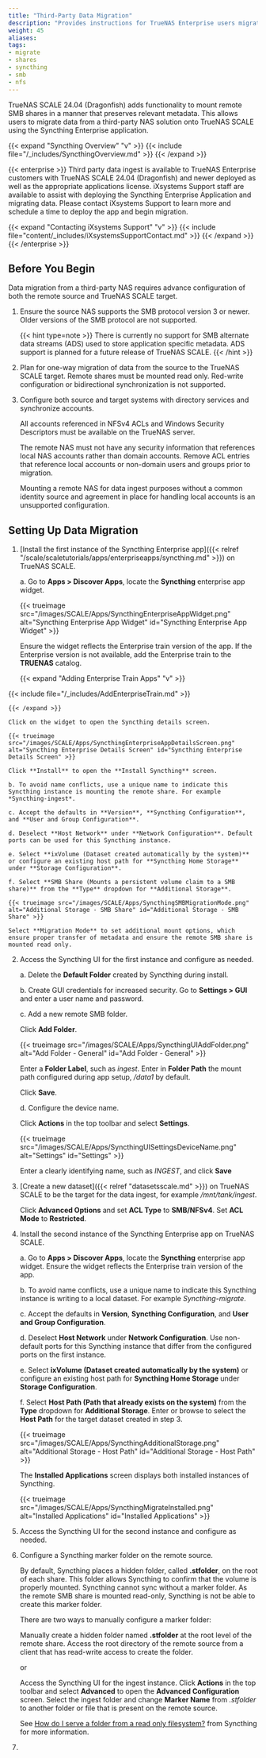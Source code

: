 ```yaml
---
title: "Third-Party Data Migration"
description: "Provides instructions for TrueNAS Enterprise users migrating data from third-party NAS solutions to TrueNAS SCALE using the Syncthing App."
weight: 45
aliases:
tags:
- migrate
- shares
- syncthing
- smb
- nfs
---
```


TrueNAS SCALE 24.04 (Dragonfish) adds functionality to mount remote SMB shares in a manner that preserves relevant metadata.
This allows users to migrate data from a third-party NAS solution onto TrueNAS SCALE using the Syncthing Enterprise application.

{{< expand "Syncthing Overview" "v" >}}
{{< include file="/_includes/SyncthingOverview.md" >}}
{{< /expand >}}

{{< enterprise >}}
Third party data ingest is available to TrueNAS Enterprise customers with TrueNAS SCALE 24.04 (Dragonfish) and newer deployed as well as the appropriate applications license.
iXsystems Support staff are available to assist with deploying the Syncthing Enterprise Application and migrating data.
Please contact iXsystems Support to learn more and schedule a time to deploy the app and begin migration.

{{< expand "Contacting iXsystems Support" "v" >}}
{{< include file="content/_includes/iXsystemsSupportContact.md" >}}
{{< /expand >}}
{{< /enterprise >}}

## Before You Begin

Data migration from a third-party NAS requires advance configuration of both the remote source and TrueNAS SCALE target.

1. Ensure the source NAS supports the SMB protocol version 3 or newer.
   Older versions of the SMB protocol are not supported.

   {{< hint type=note >}}
   There is currently no support for SMB alternate data streams (ADS) used to store application specific metadata.
   ADS support is planned for a future release of TrueNAS SCALE.
   {{< /hint >}}

2. Plan for one-way migration of data from the source to the TrueNAS SCALE target.
   Remote shares must be mounted read only.
   Red-write configuration or bidirectional synchronization is not supported.

3. Configure both source and target systems with directory services and synchronize accounts.

   All accounts referenced in NFSv4 ACLs and Windows Security Descriptors must be available on the TrueNAS server.

   The remote NAS must not have any security information that references local NAS accounts rather than domain accounts.
   Remove ACL entries that reference local accounts or non-domain users and groups prior to migration.

   Mounting a remote NAS for data ingest purposes without a common identity source and agreement in place for handling local accounts is an unsupported configuration.

## Setting Up Data Migration

1. [Install the first instance of the Syncthing Enterprise app]({{< relref "/scale/scaletutorials/apps/enterpriseapps/syncthing.md" >}}) on TrueNAS SCALE.

    a. Go to **Apps > Discover Apps**, locate the **Syncthing** enterprise app widget.

    {{< trueimage src="/images/SCALE/Apps/SyncthingEnterpriseAppWidget.png" alt="Syncthing Enterprise App Widget" id="Syncthing Enterprise App Widget" >}}

    Ensure the widget reflects the Enterprise train version of the app.
    If the Enterprise version is not available, add the Enterprise train to the **TRUENAS** catalog.

    {{< expand "Adding Enterprise Train Apps" "v" >}}

{{< include file="/_includes/AddEnterpriseTrain.md" >}}

    {{< /expand >}}

    Click on the widget to open the Syncthing details screen.

    {{< trueimage src="/images/SCALE/Apps/SyncthingEnterpriseAppDetailsScreen.png" alt="Syncthing Enterprise Details Screen" id="Syncthing Enterprise Details Screen" >}}

    Click **Install** to open the **Install Syncthing** screen.

    b. To avoid name conflicts, use a unique name to indicate this Syncthing instance is mounting the remote share. For example *Syncthing-ingest*.

    c. Accept the defaults in **Version**, **Syncthing Configuration**, and **User and Group Configuration**.

    d. Deselect **Host Network** under **Network Configuration**. Default ports can be used for this Syncthing instance.

    e. Select **ixVolume (Dataset created automatically by the system)** or configure an existing host path for **Syncthing Home Storage** under **Storage Configuration**.

    f. Select **SMB Share (Mounts a persistent volume claim to a SMB share)** from the **Type** dropdown for **Additional Storage**.

    {{< trueimage src="/images/SCALE/Apps/SyncthingSMBMigrationMode.png" alt="Additional Storage - SMB Share" id="Additional Storage - SMB Share" >}}

    Select **Migration Mode** to set additional mount options, which ensure proper transfer of metadata and ensure the remote SMB share is mounted read only.

2. Access the Syncthing UI for the first instance and configure as needed.

   a. Delete the **Default Folder** created by Syncthing during install.

   b. Create GUI credentials for increased security.
   Go to **Settings > GUI** and enter a user name and password.

   c. Add a new remote SMB folder.

   Click **Add Folder**.

    {{< trueimage src="/images/SCALE/Apps/SyncthingUIAddFolder.png" alt="Add Folder - General" id="Add Folder - General" >}}

   Enter a **Folder Label**, such as *ingest*.
   Enter in **Folder Path** the mount path configured during app setup, */data1* by default.

   Click **Save**.

   d. Configure the device name.

   Click **Actions** in the top toolbar and select **Settings**.

    {{< trueimage src="/images/SCALE/Apps/SyncthingUISettingsDeviceName.png" alt="Settings" id="Settings" >}}

   Enter a clearly identifying name, such as *INGEST*, and click **Save**

3. [Create a new dataset]({{< relref "datasetsscale.md" >}}) on TrueNAS SCALE to be the target for the data ingest, for example */mnt/tank/ingest*.

    Click **Advanced Options** and set **ACL Type** to **SMB/NFSv4**.
    Set **ACL Mode** to **Restricted**.

4. Install the second instance of the Syncthing Enterprise app on TrueNAS SCALE.

    a. Go to **Apps > Discover Apps**, locate the **Syncthing** enterprise app widget.
    Ensure the widget reflects the Enterprise train version of the app.

    b. To avoid name conflicts, use a unique name to indicate this Syncthing instance is writing to a local dataset. For example *Syncthing-migrate*.

    c. Accept the defaults in **Version**, **Syncthing Configuration**, and **User and Group Configuration**.

    d. Deselect **Host Network** under **Network Configuration**.
    Use non-default ports for this Syncthing instance that differ from the configured ports on the first instance.

    e. Select **ixVolume (Dataset created automatically by the system)** or configure an existing host path for **Syncthing Home Storage** under **Storage Configuration**.

    f. Select **Host Path (Path that already exists on the system)** from the **Type** dropdown for **Additional Storage**.
    Enter or browse to select the **Host Path** for the target dataset created in step 3.

    {{< trueimage src="/images/SCALE/Apps/SyncthingAdditionalStorage.png" alt="Additional Storage - Host Path" id="Additional Storage - Host Path" >}}

    The **Installed Applications** screen displays both installed instances of Syncthing.

    {{< trueimage src="/images/SCALE/Apps/SyncthingMigrateInstalled.png" alt="Installed Applications" id="Installed Applications" >}}

5. Access the Syncthing UI for the second instance and configure as needed.



6. Configure a Syncthing marker folder on the remote source.

   By default, Syncthing places a hidden folder, called **.stfolder**, on the root of each share.
   This folder allows Syncthing to confirm that the volume is properly mounted.
   Syncthing cannot sync without a marker folder.
   As the remote SMB share is mounted read-only, Syncthing is not be able to create this marker folder.

   There are two ways to manually configure a marker folder:

   Manually create a hidden folder named **.stfolder** at the root level of the remote share.
   Access the root directory of the remote source from a client that has read-write access to create the folder.

   or

   Access the Syncthing UI for the ingest instance.
   Click **Actions** in the top toolbar and select **Advanced** to open the **Advanced Configuration** screen.
   Select the ingest folder and change **Marker Name** from *.stfolder* to another folder or file that is present on the remote source.

   See [How do I serve a folder from a read only filesystem?](https://docs.syncthing.net/v1.27.0/users/faq.html#how-do-i-serve-a-folder-from-a-read-only-filesystem) from Syncthing for more information.

7. 
